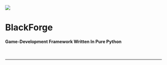 <img src=blackforge/assets/logo5x.png>

# BlackForge
#### Game-Development Framework Written In Pure Python
<br>
<hr>
